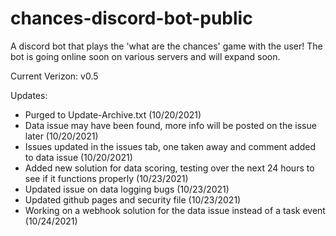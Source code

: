 # chances-discord-bot-public
A discord bot that plays the 'what are the chances' game with the user! The bot is going online soon on various servers and will expand soon.

Current Verizon: v0.5

Updates:
- Purged to Update-Archive.txt (10/20/2021)
- Data issue may have been found, more info will be posted on the issue later (10/20/2021)
- Issues updated in the issues tab, one taken away and comment added to data issue (10/20/2021)
- Added new solution for data scoring, testing over the next 24 hours to see if it functions properly (10/23/2021)
- Updated issue on data logging bugs (10/23/2021)
- Updated github pages and security file (10/23/2021)
- Working on a webhook solution for the data issue instead of a task event (10/24/2021)
